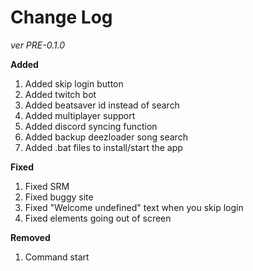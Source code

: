 # Change Log

*ver PRE-0.1.0*

**Added**
1. Added skip login button
2. Added twitch bot
3. Added beatsaver id instead of search
4. Added multiplayer support
5. Added discord syncing function
6. Added backup deezloader song search
7. Added .bat files to install/start the app

**Fixed**
1. Fixed SRM
2. Fixed buggy site 
3. Fixed "Welcome undefined" text when you skip login
4. Fixed elements going out of screen

**Removed**
1. Command start
